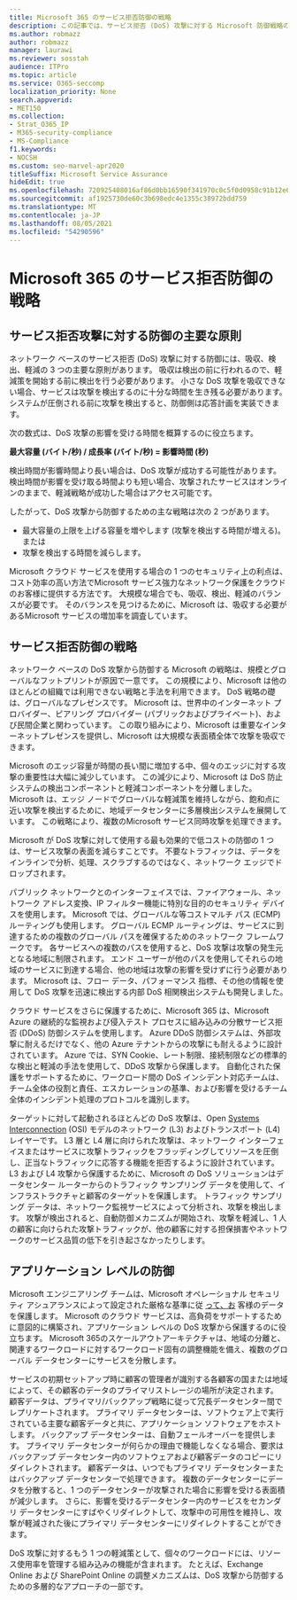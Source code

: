 ```yaml
---
title: Microsoft 365 のサービス拒否防御の戦略
description: この記事では、サービス拒否 (DoS) 攻撃に対する Microsoft 防御戦略の概要について説明します。
ms.author: robmazz
author: robmazz
manager: laurawi
ms.reviewer: sosstah
audience: ITPro
ms.topic: article
ms.service: O365-seccomp
localization_priority: None
search.appverid:
- MET150
ms.collection:
- Strat_O365_IP
- M365-security-compliance
- MS-Compliance
f1.keywords:
- NOCSH
ms.custom: seo-marvel-apr2020
titleSuffix: Microsoft Service Assurance
hideEdit: true
ms.openlocfilehash: 720925408016af86d0bb16590f341970c0c5f0d0958c91b12e6b810c9b8a939a
ms.sourcegitcommit: af1925730de60c3b698edc4e1355c38972bdd759
ms.translationtype: MT
ms.contentlocale: ja-JP
ms.lasthandoff: 08/05/2021
ms.locfileid: "54290596"
---
```

# <a name="microsoft-365-denial-of-service-defense-strategy"></a>Microsoft 365 のサービス拒否防御の戦略

## <a name="core-principles-of-defense-against-denial-of-service-attacks"></a>サービス拒否攻撃に対する防御の主要な原則

ネットワーク ベースのサービス拒否 (DoS) 攻撃に対する防御には、吸収、検出、軽減の 3 つの主要な原則があります。 吸収は検出の前に行われるので、軽減策を開始する前に検出を行う必要があります。 小さな DoS 攻撃を吸収できない場合、サービスは攻撃を検出するのに十分な時間を生き残る必要があります。 システムが圧倒される前に攻撃を検出すると、防御側は応答計画を実装できます。

次の数式は、DoS 攻撃の影響を受ける時間を概算するのに役立ちます。

  **最大容量 (バイト/秒) / 成長率 (バイト/秒) = 影響時間 (秒)**

検出時間が影響時間より長い場合は、DoS 攻撃が成功する可能性があります。 検出時間が影響を受け取る時間よりも短い場合、攻撃されたサービスはオンラインのままで、軽減戦略が成功した場合はアクセス可能です。

したがって、DoS 攻撃から防御するための主な戦略は次の 2 つがあります。

- 最大容量の上限を上げる容量を増やします (攻撃を検出する時間が増える)。または
- 攻撃を検出する時間を減らします。

Microsoft クラウド サービスを使用する場合の 1 つのセキュリティ上の利点は、コスト効率の高い方法でMicrosoft サービス強力なネットワーク保護をクラウドのお客様に提供する方法です。 大規模な場合でも、吸収、検出、軽減のバランスが必要です。 そのバランスを見つけるために、Microsoft は、吸収する必要があるMicrosoft サービスの増加率を調査しています。

## <a name="denial-of-service-defense-strategy"></a>サービス拒否防御の戦略

ネットワーク ベースの DoS 攻撃から防御する Microsoft の戦略は、規模とグローバルなフットプリントが原因で一意です。 この規模により、Microsoft は他のほとんどの組織では利用できない戦略と手法を利用できます。 DoS 戦略の礎は、グローバルなプレゼンスです。 Microsoft は、世界中のインターネット プロバイダー、ピアリング プロバイダー (パブリックおよびプライベート)、および民間企業と関わっています。 この取り組みにより、Microsoft は重要なインターネットプレゼンスを提供し、Microsoft は大規模な表面積全体で攻撃を吸収できます。

Microsoft のエッジ容量が時間の長い間に増加する中、個々のエッジに対する攻撃の重要性は大幅に減少しています。 この減少により、Microsoft は DoS 防止システムの検出コンポーネントと軽減コンポーネントを分離しました。 Microsoft は、エッジ ノードでグローバルな軽減策を維持しながら、飽和点に近い攻撃を検出するために、地域データセンターに多層検出システムを展開しています。 この戦略により、複数のMicrosoft サービス同時攻撃を処理できます。

Microsoft が DoS 攻撃に対して使用する最も効果的で低コストの防御の 1 つは、サービス攻撃の表面を減らすことです。 不要なトラフィックは、データをインラインで分析、処理、スクラブするのではなく、ネットワーク エッジでドロップされます。

パブリック ネットワークとのインターフェイスでは、ファイアウォール、ネットワーク アドレス変換、IP フィルター機能に特別な目的のセキュリティ デバイスを使用します。 Microsoft では、グローバルな等コストマルチ パス (ECMP) ルーティングも使用します。 グローバル ECMP ルーティングは、サービスに到達するための複数のグローバル パスを確保するためのネットワーク フレームワークです。 各サービスへの複数のパスを使用すると、DoS 攻撃は攻撃の発生元となる地域に制限されます。 エンド ユーザーが他のパスを使用してそれらの地域のサービスに到達する場合、他の地域は攻撃の影響を受けずに行う必要があります。 Microsoft は、フロー データ、パフォーマンス 指標、その他の情報を使用して DoS 攻撃を迅速に検出する内部 DoS 相関検出システムも開発しました。

クラウド サービスをさらに保護するために、Microsoft 365 は、Microsoft Azure の継続的な監視および侵入テスト プロセスに組み込みの分散サービス拒否 (DDoS) 防御システムを使用します。 Azure DDoS 防御システムは、外部攻撃に耐えるだけでなく、他の Azure テナントからの攻撃にも耐えるように設計されています。 Azure では、SYN Cookie、レート制限、接続制限などの標準的な検出と軽減の手法を使用して、DDoS 攻撃から保護します。 自動化された保護をサポートするために、ワークロード間の DoS インシデント対応チームは、チーム全体の役割と責任、エスカレーションの基準、および影響を受けるチーム全体のインシデント処理のプロトコルを識別します。

ターゲットに対して起動されるほとんどの DoS 攻撃は、Open [Systems Interconnection](/windows-hardware/drivers/network/windows-network-architecture-and-the-osi-model) (OSI) モデルのネットワーク (L3) およびトランスポート (L4) レイヤーです。 L3 層と L4 層に向けられた攻撃は、ネットワーク インターフェイスまたはサービスに攻撃トラフィックをフラッディングしてリソースを圧倒し、正当なトラフィックに応答する機能を拒否するように設計されています。 L3 および L4 攻撃から保護するために、Microsoft の DoS ソリューションはデータセンター ルーターからのトラフィック サンプリング データを使用して、インフラストラクチャと顧客のターゲットを保護します。 トラフィック サンプリング データは、ネットワーク監視サービスによって分析され、攻撃を検出します。 攻撃が検出されると、自動防御メカニズムが開始され、攻撃を軽減し、1 人の顧客に向けられた攻撃トラフィックが、他の顧客に対する担保損害やネットワークのサービス品質の低下を引き起さなかったりします。

## <a name="application-level-defenses"></a>アプリケーション レベルの防御

Microsoft エンジニアリング チームは、Microsoft オペレーショナル セキュリティ アシュアランスによって設定された厳格な基準に従 [って、お](https://www.microsoft.com/SDL/OperationalSecurityAssurance) 客様のデータを保護します。 Microsoft のクラウド サービスは、高負荷をサポートするために意図的に構築され、アプリケーション レベルの DoS 攻撃から保護するのに役立ちます。 Microsoft 365のスケールアウトアーキテクチャは、地域の分離と、関連するワークロードに対するワークロード固有の調整機能を備え、複数のグローバル データセンターにサービスを分散します。

サービスの初期セットアップ時に顧客の管理者が識別する各顧客の国または地域によって、その顧客のデータのプライマリストレージの場所が決定されます。 顧客データは、プライマリ/バックアップ戦略に従って冗長データセンター間でレプリケートされます。 プライマリ データセンターは、ソフトウェア上で実行されている主要な顧客データと共に、アプリケーション ソフトウェアをホストします。 バックアップ データセンターは、自動フェールオーバーを提供します。 プライマリ データセンターが何らかの理由で機能しなくなる場合、要求はバックアップ データセンター内のソフトウェアおよび顧客データのコピーにリダイレクトされます。 顧客データは、いつでもプライマリ データセンターまたはバックアップ データセンターで処理できます。 複数のデータセンターにデータを分散すると、1 つのデータセンターが攻撃された場合に影響を受ける表面積が減少します。 さらに、影響を受けるデータセンター内のサービスをセカンダリ データセンターにすばやくリダイレクトして、攻撃中の可用性を維持し、攻撃が軽減された後にプライマリ データセンターにリダイレクトすることができます。

DoS 攻撃に対するもう 1 つの軽減策として、個々のワークロードには、リソース使用率を管理する組み込みの機能が含まれます。 たとえば、Exchange Online および SharePoint Online の調整メカニズムは、DoS 攻撃から防御するための多層的なアプローチの一部です。
